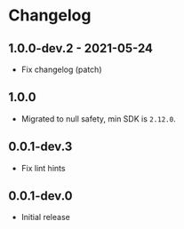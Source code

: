 # Changelog

## 1.0.0-dev.2 - 2021-05-24

* Fix changelog (patch)

## 1.0.0

* Migrated to null safety, min SDK is `2.12.0`.

## 0.0.1-dev.3

* Fix lint hints

## 0.0.1-dev.0

* Initial release
